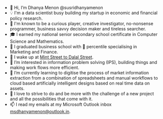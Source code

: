 - 👋 Hi, I’m Dhanya Menon @susridhanyamenon
- 💡 I'm a data scientist busy building my startup in economic and financial policy research.
- 🌟 I'm known to be a curious player, creative investigator, no-nonsense programmer, business savvy decision maker and tireless searcher.
- 🎓 I earned my national senior secondary school certificate in Computer Science and Mathematics.
- 🏅 I graduated business school with 💯 percentile specialising in Marketing and Finance.
- 💊 I wake up at [Mint Street to Dalal Street](https://github.com/Mint-Street-to-Dalal-Street).
- 👀 I’m interested in information problem solving (IPS), building things and making work flows more efficient.
- 🌱 I’m currently learning to digitise the process of market information extraction from a combination of spreadsheets and manual workflows to cloud based artificially intelligent designs based on real time data on assets.
- 💞️ I love to strive to do and be more with the challenge of a new project and all the possibilities that come with it.
- 📫 I read my emails at my Microsoft Outlook inbox msdhanyamenon@outlook.in.







